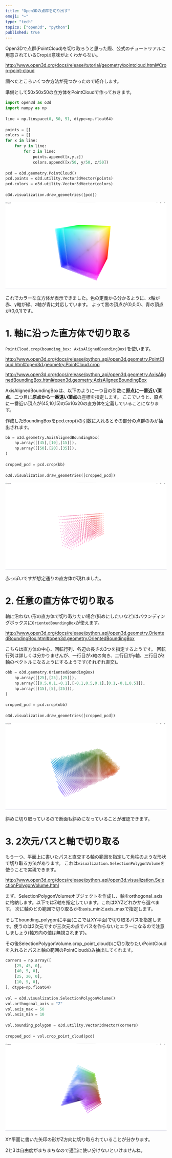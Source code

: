 ```yaml
---
title: "Open3Dの点群を切り出す"
emoji: "✂"
type: "tech"
topics: ["open3d", "python"]
published: true
---
```


Open3Dで点群(PointCloud)を切り取ろうと思った際、公式のチュートリアルに用意されているCropは意味がよくわからない。

http://www.open3d.org/docs/release/tutorial/geometry/pointcloud.html#Crop-point-cloud

調べたところいくつか方法が見つかったので紹介します。

準備として50x50x50の立方体をPointCloudで作っておきます。

```python
import open3d as o3d
import numpy as np

line = np.linspace(0, 50, 51, dtype=np.float64)

points = []
colors = []
for x in line:
    for y in line:
        for z in line:
            points.append([x,y,z])
            colors.append([x/50, y/50, z/50])

pcd = o3d.geometry.PointCloud()
pcd.points = o3d.utility.Vector3dVector(points)
pcd.colors = o3d.utility.Vector3dVector(colors)

o3d.visualization.draw_geometries([pcd])
```

![](/images/2022-06-11-21-46-51.png)

これでカラーな立方体が表示できました。色の定義から分かるように、x軸が赤、y軸が緑、z軸が青に対応しています。
よって黒の頂点が(0,0,0)、青の頂点が(0,0,1)です。

# 1. 軸に沿った直方体で切り取る

`PointCloud.crop(bounding_box: AxisAlignedBoundingBox)`を使います。

http://www.open3d.org/docs/release/python_api/open3d.geometry.PointCloud.html#open3d.geometry.PointCloud.crop

http://www.open3d.org/docs/release/python_api/open3d.geometry.AxisAlignedBoundingBox.html#open3d.geometry.AxisAlignedBoundingBox

AxisAlignedBoundingBoxは、以下のように一つ目の引数に**原点に一番近い頂点**、二つ目に**原点から一番遠い頂点**の座標を指定します。
ここでいうと、原点に一番近い頂点が(45,10,15)の5x10x20の直方体を定義していることになります。

作成したBoundingBoxをpcd.crop()の引数に入れるとその部分の点群のみが抽出されます。

```python
bb = o3d.geometry.AxisAlignedBoundingBox(
    np.array([[45],[10],[15]]),
    np.array([[50],[20],[35]]),
)

cropped_pcd = pcd.crop(bb)

o3d.visualization.draw_geometries([cropped_pcd])
```

![](/images/2022-06-11-21-45-34.png)

赤っぽいですが想定通りの直方体が現れました。

# 2. 任意の直方体で切り取る

軸に沿わない形の直方体で切り取りたい場合(斜めにしたいなど)はバウンディングボックスに`OrientedBoundingBox`が使えます。

http://www.open3d.org/docs/release/python_api/open3d.geometry.OrientedBoundingBox.html#open3d.geometry.OrientedBoundingBox

こちらは直方体の中心、回転行列、各辺の長さの3つを指定するようです。
回転行列は詳しくは分かりませんが、一行目がx軸の向き、二行目がy軸、三行目がz軸のベクトルになるようにするようです(それぞれ直交)。

```python
obb = o3d.geometry.OrientedBoundingBox(
    np.array([[25],[25],[25]]),
    np.array([[0.5,0.1,-0.1],[-0.1,0.5,0.1],[0.1,-0.1,0.5]]),
    np.array([[15],[5],[25]]),
)

cropped_pcd = pcd.crop(obb)

o3d.visualization.draw_geometries([cropped_pcd])
```

![](/images/2022-06-11-21-44-24.png)

斜めに切り取っているので断面も斜めになっていることが確認できます。

# 3. 2次元パスと軸で切り取る

もう一つ、平面上に書いたパスと直交する軸の範囲を指定して角柱のような形状で切り取る方法があります。
これは`visualization.SelectionPolygonVolume`を使うことで実現できます。

http://www.open3d.org/docs/release/python_api/open3d.visualization.SelectionPolygonVolume.html

まず、SelectionPolygonVolumeオブジェクトを作成し、軸をorthogonal_axisに格納します。以下ではZ軸を指定しています。これはXYZどれかから選べます。
次に軸のどの範囲で切り取るかをaxis_minとaxis_maxで指定します。

そしてbounding_polygonに平面(ここではXY平面)で切り取るパスを指定します。使うのは2次元ですが三次元の点でパスを作らないとエラーになるので注意しましょう(軸方向の値は無視されます)。

その後SelectionPolygonVolume.crop_point_cloud()に切り取りたいPointCloudを入れるとパスと軸の範囲のPointCloudのみ抽出してくれます。

```python
corners = np.array([
    [25, 45, 0],
    [40, 5, 0],
    [25, 20, 0],
    [10, 5, 0],
], dtype=np.float64)

vol = o3d.visualization.SelectionPolygonVolume()
vol.orthogonal_axis = "Z"
vol.axis_max = 50
vol.axis_min = 10

vol.bounding_polygon = o3d.utility.Vector3dVector(corners)

cropped_pcd = vol.crop_point_cloud(pcd)
```

![](/images/2022-06-11-21-31-44.png)

XY平面に書いた矢印の形がZ方向に切り取られていることが分かります。

2と3は自由度がまちまちなので適当に使い分けないといけませんね。
